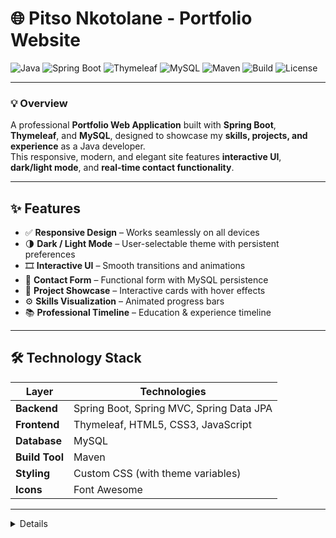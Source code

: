 # 🌐 **Pitso Nkotolane - Portfolio Website**

![Java](https://img.shields.io/badge/Java-17-blue?logo=java&logoColor=white)
![Spring Boot](https://img.shields.io/badge/Spring_Boot-3.0-green?logo=springboot&logoColor=white)
![Thymeleaf](https://img.shields.io/badge/Thymeleaf-3.1-brightgreen?logo=thymeleaf&logoColor=white)
![MySQL](https://img.shields.io/badge/MySQL-8.0-orange?logo=mysql&logoColor=white)
![Maven](https://img.shields.io/badge/Maven-3.9-red?logo=apachemaven&logoColor=white)
![Build](https://img.shields.io/badge/build-passing-brightgreen)
![License](https://img.shields.io/badge/license-MIT-blue)

---

### 💡 **Overview**
A professional **Portfolio Web Application** built with **Spring Boot**, **Thymeleaf**, and **MySQL**, designed to showcase my **skills, projects, and experience** as a Java developer.  
This responsive, modern, and elegant site features **interactive UI**, **dark/light mode**, and **real-time contact functionality**.

---

## ✨ **Features**
- ✅ **Responsive Design** – Works seamlessly on all devices  
- 🌗 **Dark / Light Mode** – User-selectable theme with persistent preferences  
- 🎞️ **Interactive UI** – Smooth transitions and animations  
- 📨 **Contact Form** – Functional form with MySQL persistence  
- 💼 **Project Showcase** – Interactive cards with hover effects  
- ⚙️ **Skills Visualization** – Animated progress bars  
- 📚 **Professional Timeline** – Education & experience timeline  

---

## 🛠️ **Technology Stack**

| Layer | Technologies |
|-------|---------------|
| **Backend** | Spring Boot, Spring MVC, Spring Data JPA |
| **Frontend** | Thymeleaf, HTML5, CSS3, JavaScript |
| **Database** | MySQL |
| **Build Tool** | Maven |
| **Styling** | Custom CSS (with theme variables) |
| **Icons** | Font Awesome |

---

<details>

## 📁 Project Structure

```bash
Portfolio/
├── src/
│   ├── main/
│   │   ├── java/Portfolio/
│   │   │   ├── Controller/             # 🧭 MVC Controllers
│   │   │   ├── Model/                  # 🧩 Data entities (e.g., ContactForm)
│   │   │   ├── Repository/             # 💾 Data repositories
│   │   │   └── PortfolioApplication    # 🚀 Main application class
│   │   └── resources/
│   │       ├── static/
│   │       │   ├── css/style.css       # 🎨 Theme & styling
│   │       │   ├── js/script.js        # ⚙️ Client-side logic
│   │       │   ├── images/             # 🖼️ Profile & project images
│   │       │   └── Files/              # 📂 Resume/CV downloads
│   │       ├── templates/              # 🧱 Thymeleaf templates
│   │       │   ├── fragments/          # 🧩 Shared components
│   │       │   ├── index.html          # 🏠 Home page
│   │       │   ├── AboutUs.html        # 👤 About page
│   │       │   ├── ContactUs.html      # 💬 Contact form
│   │       │   └── project.html        # 💡 Project showcase
│   │       └── application.properties  # ⚙️ Configuration file
├── pom.xml                             # 🧰 Maven build configuration
└── README.md                           # 📘 Project documentation

---

## 🚀 **Installation & Setup**

### 🧩 **Prerequisites**
- ☕ **Java 17+**
- 🐬 **MySQL 8.0+**
- 🧱 **Maven 3.6+**

---

### **1️⃣ Clone the Repository**
```bash
git clone https://github.com/your-username/portfolio.git
cd portfolio
2️⃣ Configure the Database

Create a database:

CREATE DATABASE portfolio_db;


Update your credentials in src/main/resources/application.properties:

spring.datasource.url=jdbc:mysql://localhost:3306/portfolio_db
spring.datasource.username=your_username
spring.datasource.password=your_password

3️⃣ Build the Application
./mvnw clean package

4️⃣ Run the Application
java -jar target/portfolio-0.0.1-SNAPSHOT.jar

5️⃣ Access the App

🌍 http://localhost:8080

📱 Pages Overview
Page	Description
🏠 Home	Personal intro, hero section, and navigation
👨‍💼 About	Background, skills visualization, and timeline
💻 Projects	Showcase of portfolio projects with tags
✉️ Contact	Functional contact form with database persistence
🎨 Customization
🔧 Personal Info

Update text in /templates HTML files

Replace your photo in /static/images/profile.png

Update your CV in /static/Files/

🎨 Styling

Modify theme colors in /static/css/style.css

Adjust variables under :root and .dark-mode

🧱 Add Projects

Add new project cards in project.html

Place project images under /static/images/

🗄️ Database Schema
CREATE TABLE contact_form (
    id BIGINT AUTO_INCREMENT PRIMARY KEY,
    name VARCHAR(100) NOT NULL,
    email VARCHAR(100) NOT NULL,
    subject VARCHAR(200) NOT NULL,
    message TEXT NOT NULL,
    submitted_at DATETIME NOT NULL
);

🧪 Testing

Run all tests:

./mvnw test

📬 Contact

👤 Pitso Nkotolane Gintos
📧 pnkotolane@gmail.com

💼 LinkedIn: Pitso Nkotolane

🌐 Portfolio Website: Your Portfolio Link

📄 License

This project is licensed under the MIT License – see the LICENSE
 file for details.

🙏 Acknowledgments

💎 Icons by Font Awesome

🌱 Built with passion using Spring Boot and Thymeleaf
